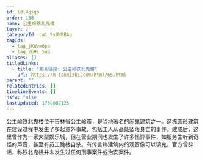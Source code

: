 ```yaml
---
id: ldl4qsqp
order: 138
name: 公主岭铁北鬼楼
layer: 2
categoryId: cat_9yUWRRAg
tagIds:
  - tag_jKWvm6pa
  - tag_zbHi_5up
aliases: []
titledLinks:
  - title: "相关链接: 公主岭铁北鬼楼"
    url: https://m.tanmizhi.com/html/65.html
parent: ""
relatedEntries: []
timelineEvents: []
nsfw: false
lastUpdated: 1758087125
---
```


公主岭铁北鬼楼位于吉林省公主岭市，是当地著名的闹鬼建筑之一。这栋圆形建筑在建设过程中发生了多起意外事故，包括工人从高处坠落身亡的事件。建成后，这里曾作为一家大型娱乐城，但在营业期间也发生了许多怪异事件，如服务生听到奇怪的声音，甚至有员工跳楼自杀。有传言称建筑内的观音像可以镇鬼。官方曾辟谣，称铁北鬼楼并未发生过任何刑事案件或治安案件。